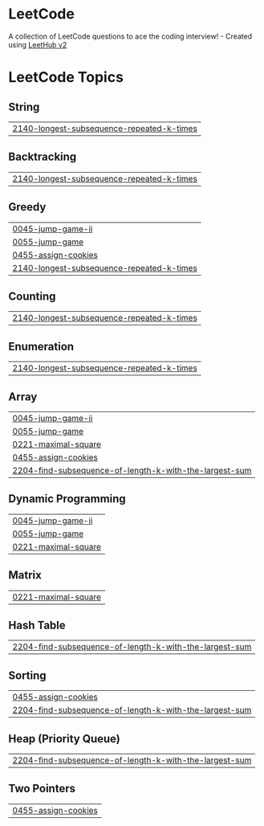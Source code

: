 # LeetCode
A collection of LeetCode questions to ace the coding interview! - Created using [LeetHub v2](https://github.com/arunbhardwaj/LeetHub-2.0)

<!---LeetCode Topics Start-->
# LeetCode Topics
## String
|  |
| ------- |
| [2140-longest-subsequence-repeated-k-times](https://github.com/iamsameernajam/LeetCode/tree/master/2140-longest-subsequence-repeated-k-times) |
## Backtracking
|  |
| ------- |
| [2140-longest-subsequence-repeated-k-times](https://github.com/iamsameernajam/LeetCode/tree/master/2140-longest-subsequence-repeated-k-times) |
## Greedy
|  |
| ------- |
| [0045-jump-game-ii](https://github.com/iamsameernajam/LeetCode/tree/master/0045-jump-game-ii) |
| [0055-jump-game](https://github.com/iamsameernajam/LeetCode/tree/master/0055-jump-game) |
| [0455-assign-cookies](https://github.com/iamsameernajam/LeetCode/tree/master/0455-assign-cookies) |
| [2140-longest-subsequence-repeated-k-times](https://github.com/iamsameernajam/LeetCode/tree/master/2140-longest-subsequence-repeated-k-times) |
## Counting
|  |
| ------- |
| [2140-longest-subsequence-repeated-k-times](https://github.com/iamsameernajam/LeetCode/tree/master/2140-longest-subsequence-repeated-k-times) |
## Enumeration
|  |
| ------- |
| [2140-longest-subsequence-repeated-k-times](https://github.com/iamsameernajam/LeetCode/tree/master/2140-longest-subsequence-repeated-k-times) |
## Array
|  |
| ------- |
| [0045-jump-game-ii](https://github.com/iamsameernajam/LeetCode/tree/master/0045-jump-game-ii) |
| [0055-jump-game](https://github.com/iamsameernajam/LeetCode/tree/master/0055-jump-game) |
| [0221-maximal-square](https://github.com/iamsameernajam/LeetCode/tree/master/0221-maximal-square) |
| [0455-assign-cookies](https://github.com/iamsameernajam/LeetCode/tree/master/0455-assign-cookies) |
| [2204-find-subsequence-of-length-k-with-the-largest-sum](https://github.com/iamsameernajam/LeetCode/tree/master/2204-find-subsequence-of-length-k-with-the-largest-sum) |
## Dynamic Programming
|  |
| ------- |
| [0045-jump-game-ii](https://github.com/iamsameernajam/LeetCode/tree/master/0045-jump-game-ii) |
| [0055-jump-game](https://github.com/iamsameernajam/LeetCode/tree/master/0055-jump-game) |
| [0221-maximal-square](https://github.com/iamsameernajam/LeetCode/tree/master/0221-maximal-square) |
## Matrix
|  |
| ------- |
| [0221-maximal-square](https://github.com/iamsameernajam/LeetCode/tree/master/0221-maximal-square) |
## Hash Table
|  |
| ------- |
| [2204-find-subsequence-of-length-k-with-the-largest-sum](https://github.com/iamsameernajam/LeetCode/tree/master/2204-find-subsequence-of-length-k-with-the-largest-sum) |
## Sorting
|  |
| ------- |
| [0455-assign-cookies](https://github.com/iamsameernajam/LeetCode/tree/master/0455-assign-cookies) |
| [2204-find-subsequence-of-length-k-with-the-largest-sum](https://github.com/iamsameernajam/LeetCode/tree/master/2204-find-subsequence-of-length-k-with-the-largest-sum) |
## Heap (Priority Queue)
|  |
| ------- |
| [2204-find-subsequence-of-length-k-with-the-largest-sum](https://github.com/iamsameernajam/LeetCode/tree/master/2204-find-subsequence-of-length-k-with-the-largest-sum) |
## Two Pointers
|  |
| ------- |
| [0455-assign-cookies](https://github.com/iamsameernajam/LeetCode/tree/master/0455-assign-cookies) |
<!---LeetCode Topics End-->